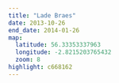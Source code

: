```yaml
---
title: "Lade Braes"
date: 2013-10-26
end_date: 2014-01-26
map:
  latitude: 56.33353337963
  longitude: -2.8215203765432
  zoom: 8
highlight: c668162
---
```

